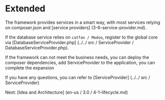 # Extended

The framework provides services in a smart way, with most services relying on composer.json and [service providers] (3-6-service-provider.md).

If the database service relies on `catfan / Medoo`, register to the global core via [DatabaseServiceProvider.php] (../../ src / ServiceProvider / DatabaseServiceProvider.php).

If the framework can not meet the business needs, you can deploy the composer dependencies, add ServiceProvider to the application, you can complete the expansion

If you have any questions, you can refer to [ServiceProvider] (../../ src / ServiceProvider)

Next: [Idea and Architecture] (en-us / 3.0 / 4-1-lifecycle.md)